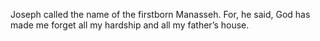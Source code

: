 Joseph called the name of the firstborn Manasseh. For, he said, God has made me forget all my hardship and all my father’s house.
